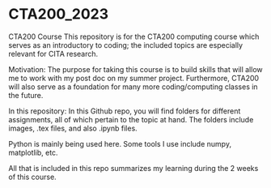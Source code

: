 # CTA200_2023
CTA200 Course
This repository is for the CTA200 computing course which serves as an introductory to coding; the included topics are especially relevant for CITA research.

Motivation:
The purpose for taking this course is to build skills that will allow me to work with my post doc on my summer project.
Furthermore, CTA200 will also serve as a foundation for many more coding/computing classes in the future.

In this repository:
In this Github repo, you will find folders for different assignments, all of which pertain to the topic at hand.
The folders include images, .tex files, and also .ipynb files.

Python is mainly being used here. Some tools I use include numpy, matplotlib, etc.

All that is included in this repo summarizes my learning during the 2 weeks of this course.
